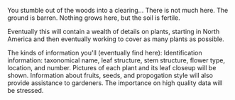 You stumble out of the woods into a clearing... There is not much here. The ground is barren. Nothing grows here, but the soil is fertile.

Eventually this will contain a wealth of details on plants, starting in North America and then eventually working to cover as many plants as possible.

The kinds of information you'll (eventually find here): Identification information: taxonomical name, leaf structure, stem structure, flower type, location, and number. Pictures of each plant and its leaf closeup will be shown. Information about fruits, seeds, and propogation style will also provide assistance to gardeners. The importance on high quality data will be stressed.

